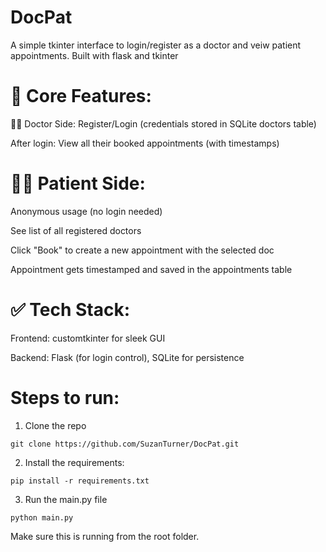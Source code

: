 # DocPat
A simple tkinter interface to login/register as a doctor and veiw patient appointments. Built with flask and tkinter

# 📌 Core Features:
👨‍⚕️ Doctor Side:
Register/Login (credentials stored in SQLite doctors table)

After login: View all their booked appointments (with timestamps)

# 🧑‍💼 Patient Side:
Anonymous usage (no login needed)

See list of all registered doctors

Click "Book" to create a new appointment with the selected doc

Appointment gets timestamped and saved in the appointments table

# ✅ Tech Stack:
Frontend: customtkinter for sleek GUI

Backend: Flask (for login control), SQLite for persistence

# Steps to run:
1. Clone the repo
```
git clone https://github.com/SuzanTurner/DocPat.git
```

2. Install the requirements:
```
pip install -r requirements.txt
```

3. Run the main.py file
```
python main.py
```

Make sure this is running from the root folder. 


